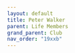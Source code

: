```yaml
---
layout: default
title: Peter Walker
parent: Life Members
grand_parent: Club
nav_order: "19xxb"
---
```

